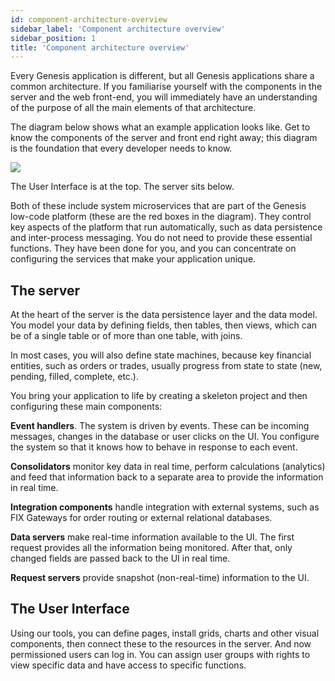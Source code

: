 ```yaml
---
id: component-architecture-overview
sidebar_label: 'Component architecture overview'
sidebar_position: 1
title: 'Component architecture overview'
---
```


Every Genesis application is different, but all Genesis applications share a common architecture. If you familiarise yourself with the components in the server and the web front-end, you will immediately have an understanding of the purpose of all the main elements of that architecture.

The diagram below shows what an example application looks like. Get to know the components of the server and front end right away; this diagram is the foundation that every developer needs to know.

![](/img/component-architecture-02.png)

The User Interface is at the top. The server sits below. 

Both of these include system microservices that are part of the Genesis low-code platform (these are the red boxes in the diagram). They control key aspects of the platform that run automatically, such as data persistence and inter-process messaging. You do not need to provide these essential functions. They have been done for you, and you can concentrate on configuring the services that make your application unique.

## The server

At the heart of the server is the data persistence layer and the data model. You model your data by defining fields, then tables, then views, which can be of a single table or of more than one table, with joins. 

In most cases, you will also define state machines, because key financial entities, such as orders or trades, usually progress from state to state (new, pending, filled, complete, etc.).

You bring your application to life by creating a skeleton project and then configuring these main components:

**Event handlers**. The system is driven by events. These can be incoming messages, changes in the database or user clicks on the UI. You configure the system so that it knows how to behave in response to each event.

**Consolidators** monitor key data in real time, perform calculations (analytics) and feed that information back to a separate area to provide the information in real time.

**Integration components** handle integration with external systems, such as FIX Gateways for order routing or external relational databases.

**Data servers** make real-time information available to the UI. The first request provides all the information being monitored. After that, only changed fields are passed back to the UI in real time.

**Request servers** provide snapshot (non-real-time) information to the UI.

## The User Interface

Using our tools, you can define pages, install grids, charts and other visual components, then connect these to the resources in the server. And now permissioned users can log in. You can assign user groups with rights to view specific data and have access to specific functions.
 